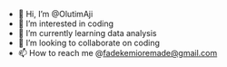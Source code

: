 - 👋 Hi, I’m @OlutimAji
- 👀 I’m interested in coding
- 🌱 I’m currently learning data analysis
- 💞️ I’m looking to collaborate on coding
- 📫 How to reach me @fadekemioremade@gmail.com

<!---
OlutimAji/OlutimAji is a ✨ special ✨ repository because its `README.md` (this file) appears on your GitHub profile.
You can click the Preview link to take a look at your changes.
--->
